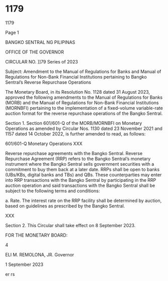 # 1179

1179

Page 1

BANGKO SENTRAL NG PILIPINAS

OFFICE OF THE GOVERNOR

CIRCULAR NO. ]]79 Series of 2023

Subject: Amendment to the Manual of Regulations for Banks and Manual of Regulations for Non-Bank Financial Institutions pertaining to Bangko Sentral’s Reverse Repurchase Operations

The Monetary Board, in its Resolution No. 1128 dated 31 August 2023, approved the following amendments to the Manual of Regulations for Banks (MORB) and the Manual of Regulations for Non-Bank Financial Institutions (MORNBFI) pertaining to the implementation of a fixed-volume variable-rate auction format for the reverse repurchase operations of the Bangko Sentral.

Section 1. Section 601/601-Q of the MORB/MORNBFI on Monetary Operations as amended by Circular Nos. 1130 dated 23 November 2021 and 1157 dated 14 October 2022, is further amended to read, as follows:

601/601-Q Monetary Operations XXX

Reverse repurchase agreements with the Bangko Sentral. Reverse Repurchase Agreement (RRP) refers to the Bangko Sentral’s monetary instrument where the Bangko Sentral sells government securities with a commitment to buy them back at a later date. RRPs shall be open to banks (UBs/KBs, digital banks and TBs) and QBs. These counterparties may enter into RRP transactions with the Bangko Sentral by participating in the RRP auction operation and said transactions with the Bangko Sentral shall be subject to the following terms and conditions:

a. Rate. The interest rate on the RRP facility shall be determined by auction, based on guidelines as prescribed by the Bangko Sentral.

XXX

Section 2. This Circular shall take effect on 8 September 2023.

FOR THE MONETARY BOARD:

4

ELI M. REMOLONA, JR. Governor

1 September 2023

er rs
